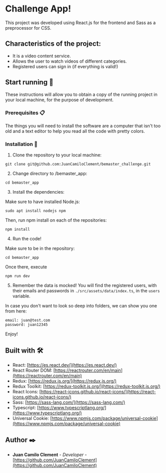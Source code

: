 # Challenge App!

This project was developed using React.js for the frontend and Sass as a preprocessor for CSS.

## Characteristics of the project:
- It is a video content service.
- Allows the user to watch videos of different categories.
- Registered users can sign in (if everything is valid!)

## Start running 🚀

These instructions will allow you to obtain a copy of the running project in your local machine, for the purpose of development.

### Prerequisites 📋

The things you will need to install the software are a computer that isn't too old and a text editor to help you read all the code with pretty colors.

### Installation 🔧

1. Clone the repository to your local machine: 
```
git clone git@github.com:JuanCamiloClement/bemaster_challenge.git
```
2. Change directory to /bemaster_app:
```
cd bemaster_app
```

3. Install the dependencies:

Make sure to have installed Node.js:
```
sudo apt install nodejs npm
```

Then, run npm install on each of the repositories:
```
npm install
```

4. Run the code!

Make sure to be in the repository:
```
cd bemaster_app
```
Once there, execute
```
npm run dev
```
5. Remember the data is mocked! You will find the registered users, with their emails and passwords in `./src/assets/data/index.ts`, in the `users` variable.

In case you don't want to look so deep into folders, we can show you one from here:
```
email: juan@test.com
password: juan12345
```

Enjoy!

## Built with 🛠️

- React: [https://es.react.dev/](https://es.react.dev/)
- React Router DOM: [https://reactrouter.com/en/main](https://reactrouter.com/en/main)
- Redux: [https://redux.js.org/](https://redux.js.org/)
- Redux Toolkit: [https://redux-toolkit.js.org/](https://redux-toolkit.js.org/)
- React Icons: [https://react-icons.github.io/react-icons/](https://react-icons.github.io/react-icons/)
- Sass: [https://sass-lang.com/](https://sass-lang.com/)
- Typescript: [https://www.typescriptlang.org/](https://www.typescriptlang.org/)
- Universal Cookie: [https://www.npmjs.com/package/universal-cookie](https://www.npmjs.com/package/universal-cookie)

## Author ✒️

- **Juan Camilo Clement** - _Developer_ - [https://github.com/JuanCamiloClement](https://github.com/JuanCamiloClement)